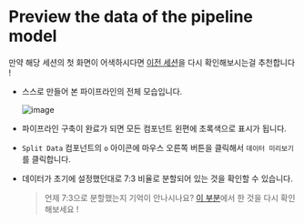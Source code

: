 # Preview the data of the pipeline model

만약 해당 세션의 첫 화면이 어색하시다면 [이전 세션](./Session3.md)을 다시 확인해보시는걸 추천합니다 !

- 스스로 만들어 본 파이프라인의 전체 모습입니다.

  ![image](https://github.com/seoharuss/Azure_ML_Service_Designer/assets/127467806/40fda552-f463-41ac-a719-e6ef4bc5439c)

- 파이프라인 구축이 완료가 되면 모든 컴포넌트 왼편에 초록색으로 표시가 됩니다.
- `Split Data` 컴포넌트의 `o` 아이콘에 마우스 오른쪽 버튼을 클릭해서 `데이터 미리보기`를 클릭합니다.
- 데이터가 초기에 설정했던대로 7:3 비율로 분할되어 있는 것을 확인할 수 있습니다.
  > 언제 7:3으로 분할했는지 기억이 안나시나요? [이 부분]()에서 한 것을 다시 확인해보세요 !

